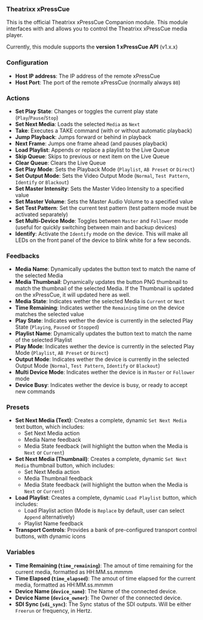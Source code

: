 ### Theatrixx xPressCue

This is the official Theatrixx xPressCue Companion module.
This module interfaces with and allows you to control the Theatrixx xPressCue media player.

Currently, this module supports the **version 1 xPressCue API** (v1.x.x)

### Configuration

- **Host IP address**: The IP address of the remote xPressCue
- **Host Port**: The port of the remote xPressCue (normally always `80`)

### Actions

- **Set Play State**: Changes or toggles the current play state (`Play`/`Pause`/`Stop`)
- **Set Next Media**: Loads the selected `Media` as `Next`
- **Take**: Executes a TAKE command (with or without automatic playback)
- **Jump Playback**: Jumps forward or behind in playback
- **Next Frame**: Jumps one frame ahead (and pauses playback)
- **Load Playlist**: Appends or replace a playlist to the Live Queue
- **Skip Queue**: Skips to previous or next item on the Live Queue
- **Clear Queue**: Clears the Live Queue
- **Set Play Mode**: Sets the Playback Mode (`Playlist`, `AB Preset` or `Direct`)
- **Set Output Mode**: Sets the Video Output Mode (`Normal`, `Test Pattern`, `Identify` or `Blackout`)
- **Set Master Intensity**: Sets the Master Video Intensity to a specified value
- **Set Master Volume**: Sets the Master Audio Volume to a specified value
- **Set Test Pattern**: Set the current test pattern (test pattern mode must be activated separately)
- **Set Multi-Device Mode**: Toggles between `Master` and `Follower` mode (useful for quickly switching between main and backup devices)
- **Identify**: Activate the `Identify` mode on the device. This will make all LEDs on the front panel of the device to blink white for a few seconds.

### Feedbacks

- **Media Name**: Dynamically updates the button text to match the name of the selected Media
- **Media Thumbnail**: Dynamically updates the button PNG thumbnail to match the thumbnail of the selected Media. If the Thumbnail is updated on the xPressCue, it will updated here as well.
- **Media State**: Indicates wether the selected Media is `Current` or `Next`
- **Time Remaining**: Indicates wether the `Remaining` time on the device matches the selected value
- **Play State**: Indicates wether the device is currently in the selected Play State (`Playing`, `Paused` or `Stopped`)
- **Playlist Name**: Dynamically updates the button text to match the name of the selected Playlist
- **Play Mode**: Indicates wether the device is currently in the selected Play Mode (`Playlist`, `AB Preset` or `Direct`)
- **Output Mode**: Indicates wether the device is currently in the selected Output Mode (`Normal`, `Test Pattern`, `Identify` or `Blackout`)
- **Multi Device Mode**: Indicates wether the device is in `Master` or `Follower` mode
- **Device Busy**: Indicates wether the device is busy, or ready to accept new commands

### Presets

- **Set Next Media (Text)**: Creates a complete, dynamic `Set Next Media` text button, which includes:
  - Set Next Media action
  - Media Name feedback
  - Media State feedback (will highlight the button when the Media is `Next` or `Current`)
- **Set Next Media (Thumbnail)**: Creates a complete, dynamic `Set Next Media` thumbnail button, which includes:
  - Set Next Media action
  - Media Thumbnail feedback
  - Media State feedback (will highlight the button when the Media is `Next` or `Current`)
- **Load Playlist**: Creates a complete, dynamic `Load Playlist` button, which includes:
  - Load Playlist action (Mode is `Replace` by default, user can select `Append` alternatively)
  - Playlist Name feedback
- **Transport Controls**: Provides a bank of pre-configured transport control buttons, with dynamic icons

### Variables

- **Time Remaining (`time_remaining`)**: The amout of time remaining for the current media, formatted as HH:MM.ss.mmmm
- **Time Elapsed (`time_elapsed`)**: The amout of time elapsed for the current media, formatted as HH:MM.ss.mmmm
- **Device Name (`device_name`)**: The Name of the connected device.
- **Device Name (`device_owner`)**: The Owner of the connected device.
- **SDI Sync (`sdi_sync`)**: The Sync status of the SDI outputs. Will be either `Freerun` or frequency, in Hertz.
